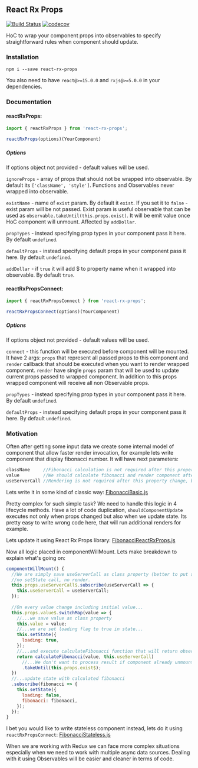 ## React Rx Props

[![Build Status](https://travis-ci.org/DontRelaX/react-rx-props.svg?branch=master)](https://travis-ci.org/DontRelaX/react-rx-props)
[![codecov](https://codecov.io/gh/DontRelaX/react-rx-props/branch/master/graph/badge.svg)](https://codecov.io/gh/DontRelaX/react-rx-props)

HoC to wrap your component props into observables to specify straightforward rules when 
component should update.

### Installation
`npm i --save react-rx-props`

You also need to have `react@>=15.0.0` and `rxjs@>=5.0.0` in your dependencies.

### Documentation

#### reactRxProps: 

```jsx harmony
import { reactRxProps } from 'react-rx-props';

reactRxProps(options)(YourComponent)
```

##### Options
If options object not provided - default values will be used.

`ignoreProps` - array of props that should not be wrapped into observable.
By default its `['className', 'style']`. Functions and Observables never wrapped 
into observable.

`existName` - name of `exist` param. By default it `exist`. If you set it to 
`false` - exist param will be not passed. Exist param is useful observable
that can be used as `observable.takeUntil(this.props.exist)`. It will be 
emit value once HoC component will unmount. Affected by `addDollar`.

`propTypes` - instead specifying prop types in your component pass it here. By default `undefined`.

`defaultProps` - instead specifying default props in your component pass it here. By default `undefined`.

`addDollar` - if `true` it will add $ to property name when it wrapped into observable. By default `true`.

#### reactRxPropsConnect:

```jsx harmony
import { reactRxPropsConnect } from 'react-rx-props';

reactRxPropsConnect(options)(YourComponent)
```

##### Options
If options object not provided - default values will be used.

`connect` - this function will be executed before component will be mounted. It have 2 args:
`props` that represent all passed props to this component and `render` callback that
should be executed when you want to render wrapped component. `render` have single `props` param
that will be used to update current props passed to wrapped component. In addition to this props
wrapped component will receive all non Observable props.

`propTypes` - instead specifying prop types in your component pass it here. By default `undefined`.

`defaultProps` - instead specifying default props in your component pass it here. By default `undefined`.

### Motivation
Often after getting some input data we create some internal model of component 
that allow faster render invocation, for example lets write component that display 
fibonacci number. It will have next parameters:

```js
className     //Fibonacci calculation is not required after this property change, but we should render.
value         //We should calculate fibonacci and render component after this property change
useServerCall //Rendering is not required after this property change, but it will be used in next calculation
```

Lets write it in some kind of classic way:
[FibonacciBasic.js](https://github.com/DontRelaX/react-rx-props/blob/master/example/src/FibonacciBasic.js)

Pretty complex for such simple task? We need to handle this logic in 4 lifecycle 
methods. Have a lot of code duplication, `shouldComponentUpdate` executes not only
when props changed but also when we update state. Its pretty easy to write wrong 
code here, that will run additional renders for example.

Lets update it using React Rx Props library:
[FibonacciReactRxProps.js](https://github.com/DontRelaX/react-rx-props/blob/master/example/src/FibonacciReactRxProps.js)

Now all logic placed in componentWillMount. Lets make breakdown to explain what's going on:
```jsx harmony
componentWillMount() {
  //We are simply save useServerCall as class property (better to put such properties under some object), 
  //no setState call, no render.
  this.props.useServerCall$.subscribe(useServerCall => {
    this.useServerCall = useServerCall;
  });
  
  //On every value change including initial value...
  this.props.value$.switchMap(value => {
    //...we save value as class property
    this.value = value;
    //...we are set loading flag to true in state...
    this.setState({
      loading: true,
    }); 
    //...and execute calculateFibonacci function that will return observable for result...
    return calculateFibonacci(value, this.useServerCall)
      //...We don't want to process result if component already unmounted...
      .takeUntil(this.props.exist$);
  })
  //...update state with calculated fibonacci
  .subscribe(fibonacci => {
    this.setState({
      loading: false,
      fibonacci: fibonacci,
    });
  });
}
```

I bet you would like to write stateless component instead, lets do it using `reactRxPropsConnect`:
[FibonacciStateless.js](https://github.com/DontRelaX/react-rx-props/blob/master/example/src/FibonacciStateless.js)

When we are working with Redux we can face more complex situations especially when we need to 
work with multiple async data sources. Dealing with it using Observables will be easier and 
cleaner in terms of code.
